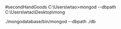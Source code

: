 #secondHandGoods
C:\Users\wtao>mongod --dbpath C:\Users\wtao\Desktop\mong


./mongodatabase/bin/mongod --dbpath ./db